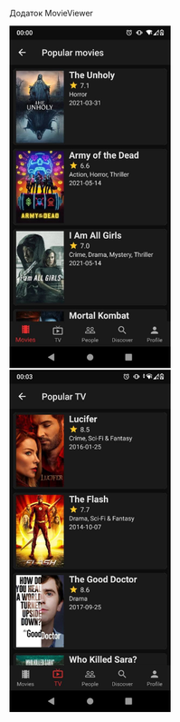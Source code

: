 Додаток MovieViewer <br />

<img width="285" src="Screenshots/1.jpg">
<img width="285" src="Screenshots/3.jpg">